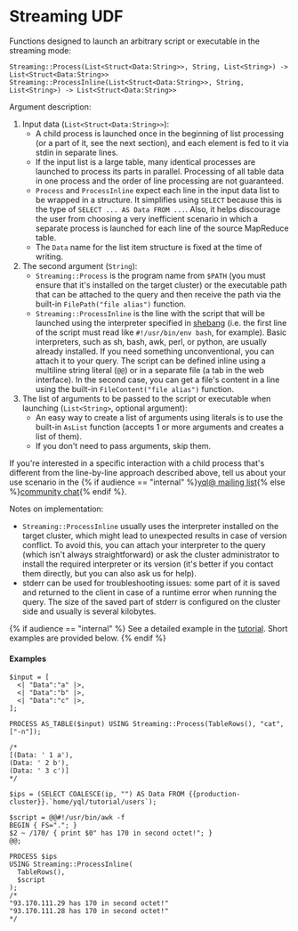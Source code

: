 # Streaming UDF

Functions designed to launch an arbitrary script or executable in the streaming mode:
```yql
Streaming::Process(List<Struct<Data:String>>, String, List<String>) -> List<Struct<Data:String>>
Streaming::ProcessInline(List<Struct<Data:String>>, String, List<String>) -> List<Struct<Data:String>>
```
Argument description:

1. Input data (`List<Struct<Data:String>>`):
    * A child process is launched once in the beginning of list processing (or a part of it, see the next section), and each element is fed to it via stdin in separate lines.
    * If the input list is a large table, many identical processes are launched to process its parts in parallel. Processing of all table data in one process and the order of line processing are not guaranteed.
    * `Process` and `ProcessInline` expect each line in the input data list to be wrapped in a structure. It simplifies using `SELECT` because this is the type of `SELECT ... AS Data FROM ...`. Also, it helps discourage the user from choosing a very inefficient scenario in which a separate process is launched for each line of the source MapReduce table.
    * The `Data` name for the list item structure is fixed at the time of writing.
2. The second argument (`String`):
    * `Streaming::Process` is the program name from `$PATH` (you must ensure that it's installed on the target cluster) or the executable path that can be attached to the query and then receive the path via the built-in `FilePath("file alias")` function.
    * `Streaming::ProcessInline` is the line with the script that will be launched using the interpreter specified in [shebang](https://en.wikipedia.org/wiki/Shebang_(Unix)) (i.e. the first line of the script must read like `#!/usr/bin/env bash`, for example). Basic interpreters, such as sh, bash, awk, perl, or python, are usually already installed. If you need something unconventional, you can attach it to your query. The script can be defined inline using a multiline string literal (`@@`) or in a separate file (a tab in the web interface). In the second case, you can get a file's content in a line using the built-in `FileContent("file alias")` function.
3. The list of arguments to be passed to the script or executable when launching (`List<String>`, optional argument):
    * An easy way to create a list of arguments using literals is to use the built-in `AsList` function (accepts 1 or more arguments and creates a list of them).
    * If you don't need to pass arguments, skip them.

If you're interested in a specific interaction with a child process that's different from the line-by-line approach described above, tell us about your use scenario in the {% if audience == "internal" %}[yql@ mailing list]({{ml-link}}/lists/yql){% else %}[community chat]({{community-tg}}){% endif %}.

Notes on implementation:

* `Streaming::ProcessInline` usually uses the interpreter installed on the target cluster, which might lead to unexpected results in case of version conflict. To avoid this, you can attach your interpreter to the query (which isn't always straightforward) or ask the cluster administrator to install the required interpreter or its version (it's better if you contact them directly, but you can also ask us for help).
* stderr can be used for troubleshooting issues: some part of it is saved and returned to the client in case of a runtime error when running the query. The size of the saved part of stderr is configured on the cluster side and usually is several kilobytes.

{% if audience == "internal" %}
See a detailed example in the [tutorial]({{yql.link}}/Tutorial/yt_23_Embedded_streaming). Short examples are provided below.
{% endif %}

#### Examples

```yql
$input = [
  <| "Data":"a" |>,
  <| "Data":"b" |>,
  <| "Data":"c" |>,
];

PROCESS AS_TABLE($input) USING Streaming::Process(TableRows(), "cat", ["-n"]);

/*
[(Data: ' 1 a'),
(Data: ' 2 b'),
(Data: ' 3 c')]
*/
```

```yql
$ips = (SELECT COALESCE(ip, "") AS Data FROM {{production-cluster}}.`home/yql/tutorial/users`);

$script = @@#!/usr/bin/awk -f
BEGIN { FS="."; }
$2 ~ /170/ { print $0" has 170 in second octet!"; }
@@;

PROCESS $ips
USING Streaming::ProcessInline(
  TableRows(),
  $script
);
/*
"93.170.111.29 has 170 in second octet!"
"93.170.111.28 has 170 in second octet!"
*/
```
